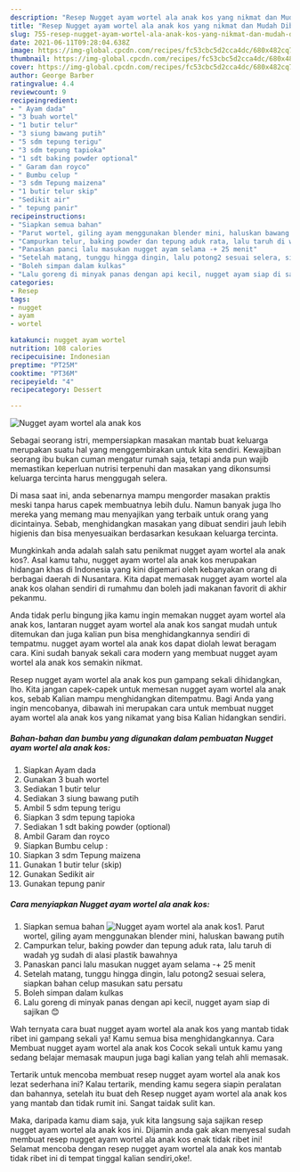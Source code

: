 ```yaml
---
description: "Resep Nugget ayam wortel ala anak kos yang nikmat dan Mudah Dibuat"
title: "Resep Nugget ayam wortel ala anak kos yang nikmat dan Mudah Dibuat"
slug: 755-resep-nugget-ayam-wortel-ala-anak-kos-yang-nikmat-dan-mudah-dibuat
date: 2021-06-11T09:28:04.638Z
image: https://img-global.cpcdn.com/recipes/fc53cbc5d2cca4dc/680x482cq70/nugget-ayam-wortel-ala-anak-kos-foto-resep-utama.jpg
thumbnail: https://img-global.cpcdn.com/recipes/fc53cbc5d2cca4dc/680x482cq70/nugget-ayam-wortel-ala-anak-kos-foto-resep-utama.jpg
cover: https://img-global.cpcdn.com/recipes/fc53cbc5d2cca4dc/680x482cq70/nugget-ayam-wortel-ala-anak-kos-foto-resep-utama.jpg
author: George Barber
ratingvalue: 4.4
reviewcount: 9
recipeingredient:
- " Ayam dada"
- "3 buah wortel"
- "1 butir telur"
- "3 siung bawang putih"
- "5 sdm tepung terigu"
- "3 sdm tepung tapioka"
- "1 sdt baking powder optional"
- " Garam dan royco"
- " Bumbu celup "
- "3 sdm Tepung maizena"
- "1 butir telur skip"
- "Sedikit air"
- " tepung panir"
recipeinstructions:
- "Siapkan semua bahan"
- "Parut wortel, giling ayam menggunakan blender mini, haluskan bawang putih"
- "Campurkan telur, baking powder dan tepung aduk rata, lalu taruh di wadah yg sudah di alasi plastik bawahnya"
- "Panaskan panci lalu masukan nugget ayam selama -+ 25 menit"
- "Setelah matang, tunggu hingga dingin, lalu potong2 sesuai selera, siapkan bahan celup masukan satu persatu"
- "Boleh simpan dalam kulkas"
- "Lalu goreng di minyak panas dengan api kecil, nugget ayam siap di sajikan 😊"
categories:
- Resep
tags:
- nugget
- ayam
- wortel

katakunci: nugget ayam wortel 
nutrition: 108 calories
recipecuisine: Indonesian
preptime: "PT25M"
cooktime: "PT36M"
recipeyield: "4"
recipecategory: Dessert

---
```



![Nugget ayam wortel ala anak kos](https://img-global.cpcdn.com/recipes/fc53cbc5d2cca4dc/680x482cq70/nugget-ayam-wortel-ala-anak-kos-foto-resep-utama.jpg)

Sebagai seorang istri, mempersiapkan masakan mantab buat keluarga merupakan suatu hal yang menggembirakan untuk kita sendiri. Kewajiban seorang ibu bukan cuman mengatur rumah saja, tetapi anda pun wajib memastikan keperluan nutrisi terpenuhi dan masakan yang dikonsumsi keluarga tercinta harus menggugah selera.

Di masa  saat ini, anda sebenarnya mampu mengorder masakan praktis meski tanpa harus capek membuatnya lebih dulu. Namun banyak juga lho mereka yang memang mau menyajikan yang terbaik untuk orang yang dicintainya. Sebab, menghidangkan masakan yang dibuat sendiri jauh lebih higienis dan bisa menyesuaikan berdasarkan kesukaan keluarga tercinta. 



Mungkinkah anda adalah salah satu penikmat nugget ayam wortel ala anak kos?. Asal kamu tahu, nugget ayam wortel ala anak kos merupakan hidangan khas di Indonesia yang kini digemari oleh kebanyakan orang di berbagai daerah di Nusantara. Kita dapat memasak nugget ayam wortel ala anak kos olahan sendiri di rumahmu dan boleh jadi makanan favorit di akhir pekanmu.

Anda tidak perlu bingung jika kamu ingin memakan nugget ayam wortel ala anak kos, lantaran nugget ayam wortel ala anak kos sangat mudah untuk ditemukan dan juga kalian pun bisa menghidangkannya sendiri di tempatmu. nugget ayam wortel ala anak kos dapat diolah lewat beragam cara. Kini sudah banyak sekali cara modern yang membuat nugget ayam wortel ala anak kos semakin nikmat.

Resep nugget ayam wortel ala anak kos pun gampang sekali dihidangkan, lho. Kita jangan capek-capek untuk memesan nugget ayam wortel ala anak kos, sebab Kalian mampu menghidangkan ditempatmu. Bagi Anda yang ingin mencobanya, dibawah ini merupakan cara untuk membuat nugget ayam wortel ala anak kos yang nikamat yang bisa Kalian hidangkan sendiri.

<!--inarticleads1-->

##### Bahan-bahan dan bumbu yang digunakan dalam pembuatan Nugget ayam wortel ala anak kos:

1. Siapkan  Ayam dada
1. Gunakan 3 buah wortel
1. Sediakan 1 butir telur
1. Sediakan 3 siung bawang putih
1. Ambil 5 sdm tepung terigu
1. Siapkan 3 sdm tepung tapioka
1. Sediakan 1 sdt baking powder (optional)
1. Ambil  Garam dan royco
1. Siapkan  Bumbu celup :
1. Siapkan 3 sdm Tepung maizena
1. Gunakan 1 butir telur (skip)
1. Gunakan Sedikit air
1. Gunakan  tepung panir




<!--inarticleads2-->

##### Cara menyiapkan Nugget ayam wortel ala anak kos:

1. Siapkan semua bahan
<img src="https://img-global.cpcdn.com/steps/5c9ef95233417b4c/160x128cq70/nugget-ayam-wortel-ala-anak-kos-langkah-memasak-1-foto.jpg" alt="Nugget ayam wortel ala anak kos">1. Parut wortel, giling ayam menggunakan blender mini, haluskan bawang putih
1. Campurkan telur, baking powder dan tepung aduk rata, lalu taruh di wadah yg sudah di alasi plastik bawahnya
1. Panaskan panci lalu masukan nugget ayam selama -+ 25 menit
1. Setelah matang, tunggu hingga dingin, lalu potong2 sesuai selera, siapkan bahan celup masukan satu persatu
1. Boleh simpan dalam kulkas
1. Lalu goreng di minyak panas dengan api kecil, nugget ayam siap di sajikan 😊




Wah ternyata cara buat nugget ayam wortel ala anak kos yang mantab tidak ribet ini gampang sekali ya! Kamu semua bisa menghidangkannya. Cara Membuat nugget ayam wortel ala anak kos Cocok sekali untuk kamu yang sedang belajar memasak maupun juga bagi kalian yang telah ahli memasak.

Tertarik untuk mencoba membuat resep nugget ayam wortel ala anak kos lezat sederhana ini? Kalau tertarik, mending kamu segera siapin peralatan dan bahannya, setelah itu buat deh Resep nugget ayam wortel ala anak kos yang mantab dan tidak rumit ini. Sangat taidak sulit kan. 

Maka, daripada kamu diam saja, yuk kita langsung saja sajikan resep nugget ayam wortel ala anak kos ini. Dijamin anda gak akan menyesal sudah membuat resep nugget ayam wortel ala anak kos enak tidak ribet ini! Selamat mencoba dengan resep nugget ayam wortel ala anak kos mantab tidak ribet ini di tempat tinggal kalian sendiri,oke!.

